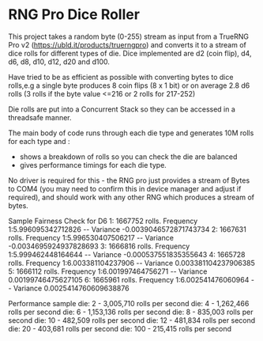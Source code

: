 # RNG Pro Dice Roller

This project takes a random byte (0-255) stream as input from a TrueRNG Pro v2 (https://ubld.it/products/truerngpro) and converts it to a stream of dice rolls for different types of die. Dice implemented are d2 (coin flip), d4, d6, d8, d10, d12, d20 and d100.

Have tried to be as efficient as possible with converting bytes to dice rolls,e.g a single byte produces 8 coin flips (8 x 1 bit) or on average 2.8 d6 rolls (3 rolls if the byte value <=216 or 2 rolls for 217-252)

Die rolls are put into a Concurrent Stack so they can be accessed in a threadsafe manner.

The main body of code runs through each die type and generates 10M rolls for each type and :
- shows a breakdown of rolls so you can check the die are balanced
- gives performance timings for each die type.

No driver is required for this - the RNG pro just provides a stream of Bytes to COM4 (you may need to confirm this in device manager and adjust if required), and should work with any other RNG which produces a stream of bytes.

Sample Fairness Check for D6
1: 1667752 rolls. Frequency 1:5.996095342712826   --  Variance -0.0039046572871743734
2: 1667631 rolls. Frequency 1:5.996530407506217   --  Variance -0.0034695924937828693
3: 1666816 rolls. Frequency 1:5.999462448164644   --  Variance -0.000537551835355643
4: 1665728 rolls. Frequency 1:6.003381104237906   --  Variance 0.003381104237906385
5: 1666112 rolls. Frequency 1:6.001997464756271   --  Variance 0.00199746475627105
6: 1665961 rolls. Frequency 1:6.002541476060964   --  Variance 0.0025414760609638876

Performance sample
die: 2    -   3,005,710 rolls per second
die: 4    -   1,262,466 rolls per second
die: 6    -   1,153,136 rolls per second
die: 8    -   835,003 rolls per second
die: 10    -  482,509 rolls per second
die: 12    -  481,834 rolls per second
die: 20    -  403,681 rolls per second
die: 100   -  215,415 rolls per second
